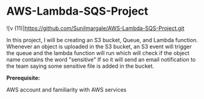 # AWS-Lambda-SQS-Project

![v (11)]https://github.com/Sunilmargale/AWS-Lambda-SQS-Project.git

In this project, I will be creating an S3 bucket, Queue, and Lambda function. Whenever an object is uploaded in the S3 bucket, an S3 event will trigger the queue and the lambda function will run which will check if the object name contains the word "sensitive" If so it will send an email notification to the team saying some sensitive file is added in the bucket.

**Prerequisite:**

AWS account and familiarity with AWS services




